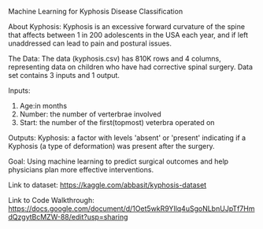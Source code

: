 Machine Learning for Kyphosis Disease Classification


About Kyphosis:
Kyphosis is an excessive forward curvature of the spine that affects between 1 in 200 adolescents in the USA each year, and if left unaddressed can lead to pain and postural issues.

The Data:
The data (kyphosis.csv) has 810K rows and 4 columns, representing data on children who have had corrective spinal surgery. Data set contains 3 inputs and 1 output. 

Inputs:
1. Age:in months
2. Number: the number of verterbrae involved
3. Start: the number of the first(topmost) veterbra operated on

Outputs:
Kyphosis: a factor with levels 'absent' or 'present' indicating if a Kyphosis (a type of deformation) was present after the surgery.

Goal:
Using machine learning to predict surgical outcomes and help physicians plan more effective interventions.

Link to dataset: https://kaggle.com/abbasit/kyphosis-dataset

Link to Code Walkthrough: https://docs.google.com/document/d/1Oet5wkR9YIlq4uSgoNLbnUJpTf7HmdQzgytBcMZW-88/edit?usp=sharing
